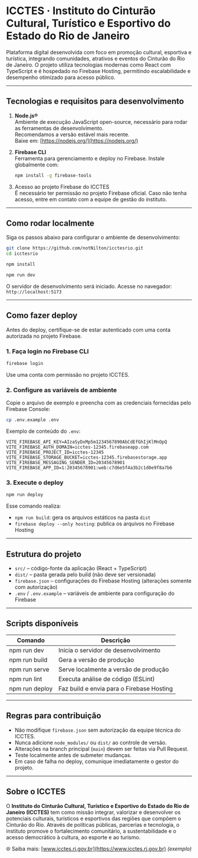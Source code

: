 # ICCTES · Instituto do Cinturão Cultural, Turístico e Esportivo do Estado do Rio de Janeiro

Plataforma digital desenvolvida com foco em promoção cultural, esportiva e turística, integrando comunidades, atrativos e eventos do Cinturão do Rio de Janeiro. O projeto utiliza tecnologias modernas como React com TypeScript e é hospedado no Firebase Hosting, permitindo escalabilidade e desempenho otimizado para acesso público.

---

## Tecnologias e requisitos para desenvolvimento

1. **Node.js®**  
   Ambiente de execução JavaScript open-source, necessário para rodar as ferramentas de desenvolvimento.  
   Recomendamos a versão estável mais recente.  
   Baixe em: [https://nodejs.org/](https://nodejs.org/)

2. **Firebase CLI**  
   Ferramenta para gerenciamento e deploy no Firebase. Instale globalmente com:
   ```bash
   npm install -g firebase-tools
   ```

3. Acesso ao projeto Firebase do ICCTES  
   É necessário ter permissão no projeto Firebase oficial. Caso não tenha acesso, entre em contato com a equipe de gestão do instituto.

---

## Como rodar localmente

Siga os passos abaixo para configurar o ambiente de desenvolvimento:

```bash
git clone https://github.com/notNilton/icctesrio.git
cd icctesrio

npm install

npm run dev
```

O servidor de desenvolvimento será iniciado. Acesse no navegador: `http://localhost:5173`

---

## Como fazer deploy

Antes do deploy, certifique-se de estar autenticado com uma conta autorizada no projeto Firebase.

### 1. Faça login no Firebase CLI
```bash
firebase login
```
Use uma conta com permissão no projeto ICCTES.

### 2. Configure as variáveis de ambiente

Copie o arquivo de exemplo e preencha com as credenciais fornecidas pelo Firebase Console:

```bash
cp .env.example .env
```

Exemplo de conteúdo do `.env`:
```env
VITE_FIREBASE_API_KEY=AIzaSyDxMp5m1234567890AbCdEfGhIjKlMnOpQ
VITE_FIREBASE_AUTH_DOMAIN=icctes-12345.firebaseapp.com
VITE_FIREBASE_PROJECT_ID=icctes-12345
VITE_FIREBASE_STORAGE_BUCKET=icctes-12345.firebasestorage.app
VITE_FIREBASE_MESSAGING_SENDER_ID=20345678901
VITE_FIREBASE_APP_ID=1:20345678901:web:c7d6e5f4a3b2c1d0e9f8a7b6
```

### 3. Execute o deploy
```bash
npm run deploy
```

Esse comando realiza:
- `npm run build`: gera os arquivos estáticos na pasta `dist`
- `firebase deploy --only hosting`: publica os arquivos no Firebase Hosting

---

## Estrutura do projeto

- `src/` – código-fonte da aplicação (React + TypeScript)
- `dist/` – pasta gerada pelo build (não deve ser versionada)
- `firebase.json` – configurações do Firebase Hosting (alterações somente com autorização)
- `.env` / `.env.example` – variáveis de ambiente para configuração do Firebase

---

## Scripts disponíveis

| Comando         | Descrição                                  |
|-----------------|--------------------------------------------|
| npm run dev     | Inicia o servidor de desenvolvimento       |
| npm run build   | Gera a versão de produção                  |
| npm run serve   | Serve localmente a versão de produção      |
| npm run lint    | Executa análise de código (ESLint)         |
| npm run deploy  | Faz build e envia para o Firebase Hosting  |

---

## Regras para contribuição

- Não modifique `firebase.json` sem autorização da equipe técnica do ICCTES.
- Nunca adicione `node_modules/` ou `dist/` ao controle de versão.
- Alterações na branch principal (`main`) devem ser feitas via Pull Request.
- Teste localmente antes de submeter mudanças.
- Em caso de falha no deploy, comunique imediatamente o gestor do projeto.

---

## Sobre o ICCTES

O **Instituto do Cinturão Cultural, Turístico e Esportivo do Estado do Rio de Janeiro (ICCTES)** tem como missão integrar, valorizar e desenvolver os potenciais culturais, turísticos e esportivos das regiões que compõem o Cinturão do Rio. Através de políticas públicas, parcerias e tecnologia, o instituto promove o fortalecimento comunitário, a sustentabilidade e o acesso democrático à cultura, ao esporte e ao turismo.

🌐 Saiba mais: [www.icctes.rj.gov.br](https://www.icctes.rj.gov.br) *(exemplo)*
